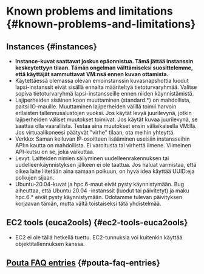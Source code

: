 
# Known problems and limitations {#known-problems-and-limitations}

## Instances {#instances}

-   **Instance-kuvat saattavat joskus epäonnistua. Tämä jättää
    instanssin keskeytettyyn tilaan. Tämän ongelman välttämiseksi suosittelemme,
    että käyttäjät sammuttavat VM:nsä ennen kuvan ottamista.**
-   Käytettäessä olemassa olevan emoinstanssin kuvasnapshottia luodut
    lapsi-instanssit eivät sisällä ennalta määriteltyä
    tietoturvaryhmää. Valitse sopiva tietoturvaryhmä
    lapsi-instansseille ennen niiden käynnistämistä.
-   Lajiperheiden sisäinen koon muuttaminen (standard.*) on
    mahdollista, paitsi IO-mauille. Muuttaminen lajiperheiden
    välillä toimii harvoin erilaisten tallennusalustojen vuoksi.
    Jos käytät levyä juurilevynä, jotkin lajiperheiden
    väliset muutokset toimivat. Jos käytät kuvaa juurilevynä,
    se saattaa olla vaarallista. Testaa aina muutokset ensin
    väliaikaisella VM:llä. Jos virtuaalikoneesi päätyvät "virhe"
    tilaan, ota meihin yhteyttä.
-   Verkko: Saman kelluvan IP-osoitteen lisääminen
    useisiin instansseihin API:n kautta on mahdollista. Ei
    varoitusta tai virhettä ilmene. Viimeinen API-kutsu
    on se, joka vaikuttaa.
-   Levyt: Laitteiden nimien säilyminen uudelleenrakennuksen tai
    uudelleenkäynnistyksen jälkeen ei ole taattua. Jos haluat
    varmistaa, että oikea laite liitetään aina samaan
    polkuun, on hyvä idea käyttää UUID:eja polkujen sijaan.
-   Ubuntu-20.04-kuvat ja hpc.6-maut eivät pysty käynnistymään. 
    Bug aiheuttaa, että Ubuntu 20.04 -instanssit (luodut tai päivitetyt) 
    ja maku hpc.6.* eivät pysty käynnistymään. Odotamme tulevan
    päivityksen korjaavan tämän, mutta vältä toistaiseksi tätä yhdistelmää.

## EC2 tools (euca2ools) {#ec2-tools-euca2ools}

-   EC2 ei ole tällä hetkellä tuettu. EC2-tunnuksia voi kuitenkin käyttää
    objektitallennuksen kanssa.

## [Pouta FAQ entries](../../support/faq/index.md#pouta) {#pouta-faq-entries}
